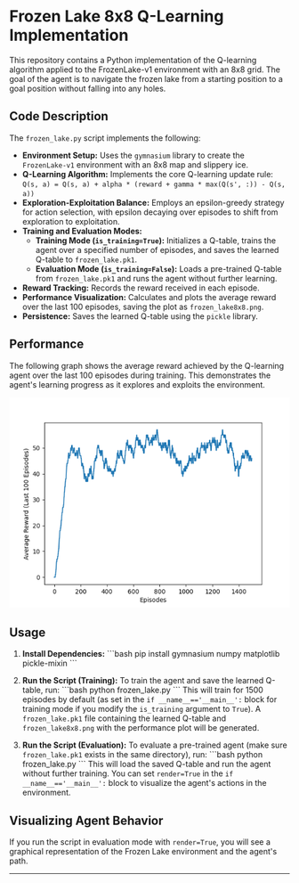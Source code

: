 # Frozen Lake 8x8 Q-Learning Implementation

This repository contains a Python implementation of the Q-learning algorithm applied to the FrozenLake-v1 environment with an 8x8 grid. The goal of the agent is to navigate the frozen lake from a starting position to a goal position without falling into any holes.

## Code Description

The `frozen_lake.py` script implements the following:

- **Environment Setup:** Uses the `gymnasium` library to create the `FrozenLake-v1` environment with an 8x8 map and slippery ice.
- **Q-Learning Algorithm:** Implements the core Q-learning update rule:
  `Q(s, a) = Q(s, a) + alpha * (reward + gamma * max(Q(s', :)) - Q(s, a))`
- **Exploration-Exploitation Balance:** Employs an epsilon-greedy strategy for action selection, with epsilon decaying over episodes to shift from exploration to exploitation.
- **Training and Evaluation Modes:**
    - **Training Mode (`is_training=True`):** Initializes a Q-table, trains the agent over a specified number of episodes, and saves the learned Q-table to `frozen_lake.pk1`.
    - **Evaluation Mode (`is_training=False`):** Loads a pre-trained Q-table from `frozen_lake.pk1` and runs the agent without further learning.
- **Reward Tracking:** Records the reward received in each episode.
- **Performance Visualization:** Calculates and plots the average reward over the last 100 episodes, saving the plot as `frozen_lake8x8.png`.
- **Persistence:** Saves the learned Q-table using the `pickle` library.

## Performance

The following graph shows the average reward achieved by the Q-learning agent over the last 100 episodes during training. This demonstrates the agent's learning progress as it explores and exploits the environment.

[![Average Reward](frozen_lake8x8.png)](frozen_lake8x8.png)

## Usage

1.  **Install Dependencies:**
    \`\`\`bash
    pip install gymnasium numpy matplotlib pickle-mixin
    \`\`\`

2.  **Run the Script (Training):**
    To train the agent and save the learned Q-table, run:
    \`\`\`bash
    python frozen_lake.py
    \`\`\`
    This will train for 1500 episodes by default (as set in the `if __name__=='__main__':` block for training mode if you modify the `is_training` argument to `True`). A `frozen_lake.pk1` file containing the learned Q-table and `frozen_lake8x8.png` with the performance plot will be generated.

3.  **Run the Script (Evaluation):**
    To evaluate a pre-trained agent (make sure `frozen_lake.pk1` exists in the same directory), run:
    \`\`\`bash
    python frozen_lake.py
    \`\`\`
    This will load the saved Q-table and run the agent without further training. You can set `render=True` in the `if __name__=='__main__':` block to visualize the agent's actions in the environment.

## Visualizing Agent Behavior

If you run the script in evaluation mode with `render=True`, you will see a graphical representation of the Frozen Lake environment and the agent's path.

---
